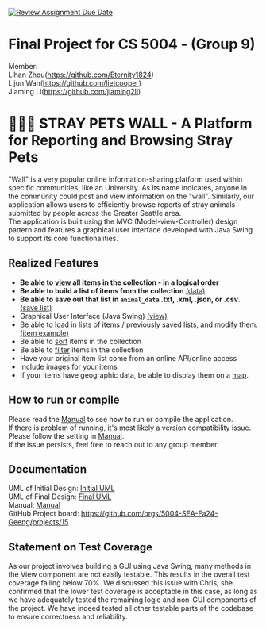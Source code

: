[![Review Assignment Due Date](https://classroom.github.com/assets/deadline-readme-button-22041afd0340ce965d47ae6ef1cefeee28c7c493a6346c4f15d667ab976d596c.svg)](https://classroom.github.com/a/IE0ITl4j)
# Final Project for CS 5004 - (Group 9)
Member:  
Lihan Zhou(https://github.com/Eternity1824)  
Lijun Wan(https://github.com/lietcooper)  
Jiaming Li(https://github.com/jiaming2li)


# 🐶🐱🐰 STRAY PETS WALL - A Platform for Reporting and Browsing Stray Pets

"Wall" is a very popular online information-sharing platform used within specific communities, like an University. As its name indicates, anyone in the community could post and view information on the "wall".
Similarly, our application allows users to efficiently browse reports of stray animals submitted by people across the Greater Seattle area.   
The application is built using the MVC (Model-view-Controller) design pattern and features a graphical user interface developed with Java Swing to support its core functionalities.


## Realized Features

* **Be able to [view](Manual/screen_shot/run_main.png) all items in the collection - in a logical order**
* **Be able to build a list of items from the collection** [(data)](data/posted_animals.csv)
* **Be able to save out that list in `animal_data` .txt, .xml, .json, or .csv.** [(save list)](Manual/screen_shot/export.png)
* Graphical User Interface (Java Swing) [(view)](Manual/screen_shot/map_all.jpg)
* Be able to load in lists of items / previously saved lists, and modify them. [(item example)](Manual/screen_shot/animal_list.png)
* Be able to [sort](Manual/screen_shot/sort_by_date.png) items in the collection
* Be able to [filter](Manual/screen_shot/filter_panel.png) items in the collection
* Have your original item list come from an online API/online access
* Include [images](data/image) for your items
* If your items have geographic data, be able to display them on a [map](Manual/screen_shot/map_all.jpg).



## How to run or compile
Please read the [Manual](Manual/Manual.md) to see how to run or compile the application.   
If there is problem of running, it's most likely a version compatibility issue. Please follow the setting in [Manual](Manual/Manual.md).   
If the issue persists, feel free to reach out to any group member.


## Documentation
UML of Initial Design: [Initial UML](DesignDocuments/InitialDesign/InitialDesign.md)  
UML of Final Design: [Final UML](DesignDocuments/FinalDesign.md)  
Manual: [Manual](Manual/Manual.md)  
GitHub Project board: https://github.com/orgs/5004-SEA-Fa24-Geeng/projects/15  



## Statement on Test Coverage
As our project involves building a GUI using Java Swing, many methods in the View component are not easily testable. This results in the overall test coverage falling below 70%.
We discussed this issue with Chris, she confirmed that the lower test coverage is acceptable in this case, as long as we have adequately tested the remaining logic and non-GUI components of the project.
We have indeed tested all other testable parts of the codebase to ensure correctness and reliability.
